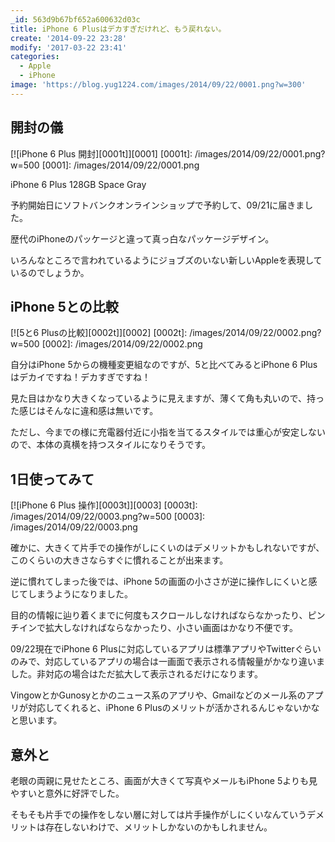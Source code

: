 ```yaml
---
_id: 563d9b67bf652a600632d03c
title: iPhone 6 Plusはデカすぎだけれど、もう戻れない。
create: '2014-09-22 23:28'
modify: '2017-03-22 23:41'
categories:
  - Apple
  - iPhone
image: 'https://blog.yug1224.com/images/2014/09/22/0001.png?w=300'
---
```


## 開封の儀

[![iPhone 6 Plus 開封][0001t]][0001]
[0001t]: /images/2014/09/22/0001.png?w=500
[0001]: /images/2014/09/22/0001.png

iPhone 6 Plus 128GB Space Gray

予約開始日にソフトバンクオンラインショップで予約して、09/21に届きました。

歴代のiPhoneのパッケージと違って真っ白なパッケージデザイン。

いろんなところで言われているようにジョブズのいない新しいAppleを表現しているのでしょうか。

<!-- more -->


## iPhone 5との比較

[![5と6 Plusの比較][0002t]][0002]
[0002t]: /images/2014/09/22/0002.png?w=500
[0002]: /images/2014/09/22/0002.png

自分はiPhone 5からの機種変更組なのですが、5と比べてみるとiPhone 6 Plusはデカイですね！デカすぎですね！

見た目はかなり大きくなっているように見えますが、薄くて角も丸いので、持った感じはそんなに違和感は無いです。

ただし、今までの様に充電器付近に小指を当てるスタイルでは重心が安定しないので、本体の真横を持つスタイルになりそうです。


## 1日使ってみて

[![iPhone 6 Plus 操作][0003t]][0003]
[0003t]: /images/2014/09/22/0003.png?w=500
[0003]: /images/2014/09/22/0003.png

確かに、大きくて片手での操作がしにくいのはデメリットかもしれないですが、このくらいの大きさならすぐに慣れることが出来ます。

逆に慣れてしまった後では、iPhone 5の画面の小ささが逆に操作しにくいと感じてしまうようになりました。

目的の情報に辿り着くまでに何度もスクロールしなければならなかったり、ピンチインで拡大しなければならなかったり、小さい画面はかなり不便です。

09/22現在でiPhone 6 Plusに対応しているアプリは標準アプリやTwitterぐらいのみで、対応しているアプリの場合は一画面で表示される情報量がかなり違いました。非対応の場合はただ拡大して表示されるだけになります。

VingowとかGunosyとかのニュース系のアプリや、Gmailなどのメール系のアプリが対応してくれると、iPhone 6 Plusのメリットが活かされるんじゃないかなと思います。


## 意外と

老眼の両親に見せたところ、画面が大きくて写真やメールもiPhone 5よりも見やすいと意外に好評でした。

そもそも片手での操作をしない層に対しては片手操作がしにくいなんていうデメリットは存在しないわけで、メリットしかないのかもしれません。
